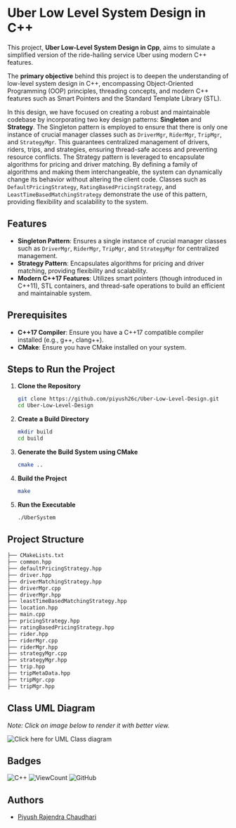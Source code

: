 # Uber Low Level System Design in C++
This project, **Uber Low-Level System Design in Cpp**, aims to simulate a simplified version of the ride-hailing service Uber using modern C++ features. 

The **primary objective** behind this project is to deepen the understanding of low-level system design in C++, encompassing Object-Oriented Programming (OOP) principles, threading concepts, and modern C++ features such as Smart Pointers and the Standard Template Library (STL).

In this design, we have focused on creating a robust and maintainable codebase by incorporating two key design patterns: **Singleton** and **Strategy**. The Singleton pattern is employed to ensure that there is only one instance of crucial manager classes such as ``DriverMgr``, ``RiderMgr``, ``TripMgr``, and ``StrategyMgr``. This guarantees centralized management of drivers, riders, trips, and strategies, ensuring thread-safe access and preventing resource conflicts. The Strategy pattern is leveraged to encapsulate algorithms for pricing and driver matching. By defining a family of algorithms and making them interchangeable, the system can dynamically change its behavior without altering the client code. Classes such as ``DefaultPricingStrategy``, ``RatingBasedPricingStrategy``, and ``LeastTimeBasedMatchingStrategy`` demonstrate the use of this pattern, providing flexibility and scalability to the system.

## Features
- **Singleton Pattern**: Ensures a single instance of crucial manager classes such as `DriverMgr`, `RiderMgr`, `TripMgr`, and `StrategyMgr` for centralized management.
- **Strategy Pattern**: Encapsulates algorithms for pricing and driver matching, providing flexibility and scalability.
- **Modern C++17 Features**: Utilizes smart pointers (though introduced in C++11), STL containers, and thread-safe operations to build an efficient and maintainable system.

## Prerequisites
- **C++17 Compiler**: Ensure you have a C++17 compatible compiler installed (e.g., g++, clang++).
- **CMake**: Ensure you have CMake installed on your system.

## Steps to Run the Project

1. **Clone the Repository**
   ```sh
   git clone https://github.com/piyush26c/Uber-Low-Level-Design.git
   cd Uber-Low-Level-Design
   ```

2. **Create a Build Directory**
   ```sh
   mkdir build
   cd build
   ```

3. **Generate the Build System using CMake**
   ```sh
   cmake ..
   ```

4. **Build the Project**
   ```sh
   make
   ```

5. **Run the Executable**
   ```sh
   ./UberSystem
   ```


## Project Structure

```sh
├── CMakeLists.txt
├── common.hpp
├── defaultPricingStrategy.hpp
├── driver.hpp
├── driverMatchingStrategy.hpp
├── driverMgr.cpp
├── driverMgr.hpp
├── leastTimeBasedMatchingStrategy.hpp
├── location.hpp
├── main.cpp
├── pricingStrategy.hpp
├── ratingBasedPricingStrategy.hpp
├── rider.hpp
├── riderMgr.cpp
├── riderMgr.hpp
├── strategyMgr.cpp
├── strategyMgr.hpp
├── trip.hpp
├── tripMetaData.hpp
├── tripMgr.cpp
├── tripMgr.hpp
```
## Class UML Diagram

*Note: Click on image below to render it with better view.*

![Click here for UML Class diagram](https://www.planttext.com/api/plantuml/svg/l5ZPRjiu57ttLn1zAEI1dGy80gEUs6qC94vWootcoM0asYQW3I9TJ96cFpOFyqdzXN8NnSLnLxzOvDqFxxsyqjV__dz3A6pfiIm60rnHrEvWXi13YpDSxTUqXHJjFu6d0H2_9_X8s5v6dq46Y-nOC3BdHKbMLuG2Se0johSDRQ_I5ZTtYC8Pf73o6ZJsUdW9ylhuM22fzekjrp6T30VFWq5MG4B03EtWiQ0HvtwNGs6hmg-8G-FF4pSC7S8AKhRxDoGe_yDXn2sBK4uu5WodovLPYp-YzWxIxF12ofISHx8diOYyW2n6AJhn5OTTi5Fd5a52KrmY4M7CsL_gO0_zq_Q5fo-uo4yX7AUESKDneIDvObLDSVOCMd6kQSsOsN-ocgQBvJlGoEFctejzHmYJ6xm_I1vVvB6k2uuigeubK5HfThEShjUBTylvJ2plb_FjEfskn2BzS2yMQxcwMStdrlhj_MPbBnVlDLKRIbUB1xwLRjPXQxCL4rfjxvVRz6Q-_J3znzwThlY_PEHwK_NyCDsirUFrT7azlxrLg_bonfww_Aap5dvTQNnbcG5MfvWUSzJVhAkzjQj54qLkRfNG29WTBJ4CfOwMjzBPJa7bqjZAGoqo0QJDsE84GqweOL1dsU8SjVAqU_kvo3wBq7CZ2QflriA14GXJPyBw29WSwqmhAFQ8Mfi9Ip_9QwWpookNJ1ooDcDlXY3lnMLVG4BE02vA1rImb2SzveK1u4U8YpwU5cAwkKZHPibahUXjXuvDpgfxohKbGd4ZdeTEu5m33rlT4qBlwmww82nV_DvfHodmZWOP24e8d1EJFioVTbfQT0eYK0Y2Ro8psYEgRgto-dGH5MSNaTsdU3yz4hdFBap00cqMkLphskUtlAVQkMudWirk-U5Ot9j1n-RT6APw4-uMpdlrgK2JnJWAt6-wW69LVLxDQm34dDDZzgDtTW9E-Q4tOKANYgau3Pvd30JLmJ5f2lY9KsQi_d51ag7CqaYNyBl3tTxKph6gMmOXyxE4pPLCyn2U-fZ87MpiDi5K9SfTcEUgK7ireuEKDHS_ARThnBMS66YCDFUJmtPsVCvuOHI900C6sNveYB9HwNUhxm5TfhTg2XtaMe-5kEmo3bIcWSLhnkbsKGtzqAKA7whECPyz0fGLYy59vty75SWHc-5BN27tXU2bbuuoEFswPUiOyORU7xCIANSVDojW1pgB4aAl9-ZCNB4yOnra50rb8Xe_qUj5jQlFrQ5bEvbG2iXSPa-nUs5lhZd3PA22j2vnngrFG8N-LMtH6l2wchXk4KD6zBspxelll1FwhJdSPS8W-QTlFB_qZYLuwbsaxC2xJlxNUAodFZ6ki3kX8c0oC5s7CyY1gKVNoSB9OZOvIJMZV92hrYRuWk51a4lj_3Lakzov6VUb_h8hp11xvANUaNALNds-k8XyBmdpnhyw328U2B7Jhye2cWur0MhPr8mJr3k5d0LRd6vU-g8SFghMwTX7umDf7wC-VizeFnSqcyWvEL_tcAgQ8jOAzWVAtUIV0rYUfmTCWEnWx0621hQ2lCDi-7h5uYhhwkBGDAyks7js3hWEgQX0Ey5e3RI_GfsPwNz4qnlsn3zLVWC00F__0m00)
## Badges

![C++](https://img.shields.io/badge/C++-blue.svg?style=flat&logo=c%2B%2B)
![ViewCount](https://views.whatilearened.today/views/github/piyush26c/Uber-Low-Level-Design.svg) ![GitHub](https://img.shields.io/github/last-commit/piyush26c/Uber-Low-Level-Design)
## Authors

- [Piyush Rajendra Chaudhari](https://github.com/piyush26c)

